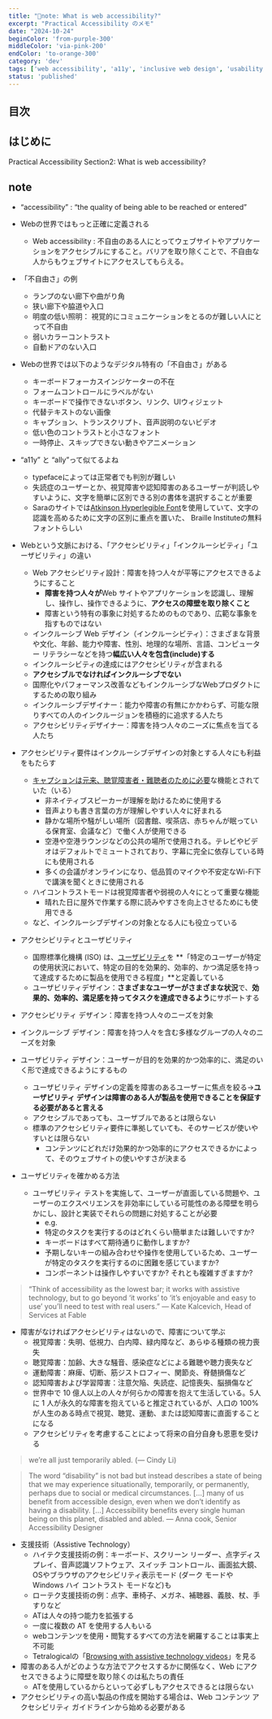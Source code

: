 ```yaml
---
title: "📝note: What is web accessibility?"
excerpt: "Practical Accessibility のメモ"
date: "2024-10-24"
beginColor: 'from-purple-300'
middleColor: 'via-pink-200'
endColor: 'to-orange-300'
category: 'dev'
tags: ['web accessibility', 'a11y', 'inclusive web design', 'usability on the web', 'types of disabilities', 'barriers to access', 'assistive technology']
status: 'published'
---
```

## 目次

## はじめに

Practical Accessibility Section2: What is web accessibility?

## note

- “accessibility” : “the quality of being able to be reached or entered”
- Webの世界ではもっと正確に定義される
  - Web accessibility : 不自由のある人にとってウェブサイトやアプリケーションをアクセシブルにすること。バリアを取り除くことで、不自由な人からもウェブサイトにアクセスしてもらえる。
- 「不自由さ」の例
  - ランプのない廊下や曲がり角
  - 狭い廊下や脇道や入口
  - 明度の低い照明： 視覚的にコミュニケーションをとるのが難しい人にとって不自由
  - 弱いカラーコントラスト
  - 自動ドアのない入口

- Webの世界では以下のようなデジタル特有の「不自由さ」がある
  - キーボードフォーカスインジケーターの不在
  - フォームコントロールにラベルがない
  - キーボードで操作できないボタン、リンク、UIウィジェット
  - 代替テキストのない画像
  - キャプション、トランスクリプト、音声説明のないビデオ
  - 低い色のコントラストと小さなフォント
  - 一時停止、スキップできない動きやアニメーション
- “a11y” と “ally”って似てるよね
  - typefaceによっては正常者でも判別が難しい
  - 失読症のユーザーとか、視覚障害や認知障害のあるユーザーが判読しやすいように、文字を簡単に区別できる別の書体を選択することが重要
  - Saraのサイトでは[Atkinson Hyperlegible Font](https://www.brailleinstitute.org/freefont/)を使用していて、文字の認識を高めるために文字の区別に重点を置いた、 Braille Instituteの無料フォントらしい
- Webという文脈における、「アクセシビリティ」「インクルーシビティ」「ユーザビリティ」の違い
  - Web アクセシビリティ設計：障害を持つ人々が平等にアクセスできるようにすること
    - **障害を持つ人々が**Web サイトやアプリケーションを認識し、理解し、操作し、操作できるように、**アクセスの障壁を取り除くこと**
    - 障害という特有の事象に対処するためのものであり、広範な事象を指すものではない
  - インクルーシブ Web デザイン（インクルーシビティ）：さまざまな背景や文化、年齢、能力や障害、性別、地理的な場所、言語、コンピューター リテラシーなどを持つ**幅広い人々を包含(include)する**
  - インクルーシビティの達成にはアクセシビリティが含まれる
  - **アクセシブルでなければインクルーシブでない**
  - 国際化やパフォーマンス改善などもインクルーシブなWebプロダクトにするための取り組み
  - インクルーシブデザイナー：能力や障害の有無にかかわらず、可能な限りすべての人のインクルージョンを積極的に追求する人たち
  - アクセシビリティデザイナー：障害を持つ人々のニーズに焦点を当てる人たち
- アクセシビリティ要件はインクルーシブデザインの対象とする人々にも利益をもたらす
  - [キャプションは元来、聴覚障害者・難聴者のために必要](https://www.w3.org/WAI/WCAG22/quickref/?versions=2.1#captions-prerecorded)な機能とされていた（いる）
    - 非ネイティブスピーカーが理解を助けるために使用する
    - 音声よりも書き言葉の方が理解しやすい人々に好まれる
    - 静かな場所や騒がしい場所（図書館、喫茶店、赤ちゃんが眠っている保育室、会議など）で働く人が使用できる
    - 空港や空港ラウンジなどの公共の場所で使用される。テレビやビデオはデフォルトでミュートされており、字幕に完全に依存している時にも使用される
    - 多くの会議がオンラインになり、低品質のマイクや不安定なWi-Fi下で講演を聞くときに使用される
  - ハイコントラストモードは視覚障害者や弱視の人々にとって重要な機能
    - 晴れた日に屋外で作業する際に読みやすさを向上させるためにも使用できる
  - など、インクルーシブデザインの対象となる人にも役立っている
- アクセシビリティとユーザビリティ
  - 国際標準化機構 (ISO) は、[ユーザビリティ](https://www.iso.org/standard/63500.html)を **「特定のユーザーが特定の使用状況において、特定の目的を効果的、効率的、かつ満足感を持って達成するために製品を使用できる程度」**と定義している
  - ユーザビリティデザイン：**さまざまなユーザーがさまざまな状況**で、**効果的、効率的、満足感を持ってタスクを達成できるよう**にサポートする
- アクセシビリティ デザイン：障害を持つ人々のニーズを対象
- インクルーシブ デザイン：障害を持つ人々を含む多様なグループの人々のニーズを対象
- ユーザビリティ デザイン：ユーザーが目的を効果的かつ効率的に、満足のいく形で達成できるようにするもの
  - ユーザビリティ デザインの定義を障害のあるユーザーに焦点を絞る→**ユーザビリティ デザインは障害のある人が製品を使用できることを保証する必要があると言える**
  - アクセシブルであっても、ユーザブルであるとは限らない
  - 標準のアクセシビリティ要件に準拠していても、そのサービスが使いやすいとは限らない
    - コンテンツにどれだけ効果的かつ効率的にアクセスできるかによって、そのウェブサイトの使いやすさが決まる
- ユーザビリティを確かめる方法
  - ユーザビリティ テストを実施して、ユーザーが直面している問題や、ユーザーのエクスペリエンスを非効率にしている可能性のある障壁を明らかにし、設計と実装でそれらの問題に対処することが必要
    - e.g.
    - 特定のタスクを実行するのはどれくらい簡単または難しいですか?
    - キーボードはすべて期待通りに動作しますか?
    - 予期しないキーの組み合わせや操作を使用しているため、ユーザーが特定のタスクを実行するのに困難を感じていますか?
    - コンポーネントは操作しやすいですか? それとも複雑すぎますか?

> “Think of accessibility as the lowest bar; it works with assistive technology, but to go beyond ‘it works’ to ‘it’s enjoyable and easy to use’ you’ll need to test with real users.”
> — Kate Kalcevich, Head of Services at Fable

- 障害がなければアクセシビリティはないので、障害について学ぶ
  - 視覚障害：失明、低視力、白内障、緑内障など、あらゆる種類の視力喪失
  - 聴覚障害：加齢、大きな騒音、感染症などによる難聴や聴力喪失など
  - 運動障害：麻痺、切断、筋ジストロフィー、関節炎、脊髄損傷など
  - 認知障害および学習障害：注意欠陥、失読症、記憶喪失、脳損傷など
  - 世界中で 10 億人以上の人々が何らかの障害を抱えて生活している。5人に 1 人が永久的な障害を抱えていると推定されているが、人口の 100% が人生のある時点で視覚、聴覚、運動、または認知障害に直面することになる
  - アクセシビリティを考慮することによって将来の自分自身も恩恵を受ける

> we’re all just temporarily abled. (— Cindy Li)

> The word “disability” is not bad but instead describes a state of being that we may experience situationally, temporarily, or permanently, perhaps due to social or medical circumstances. […] many of us benefit from accessible design, even when we don’t identify as having a disability. […] Accessibility benefits every single human being on this planet, disabled and abled.
> — Anna cook, Senior Accessibility Designer

- 支援技術（Assistive Technology）
  - ハイテク支援技術の例：キーボード、スクリーン リーダー、点字ディスプレイ、音声認識ソフトウェア、スイッチ コントロール、画面拡大鏡、OSやブラウザのアクセシビリティ表示モード (ダーク モードや Windows ハイ コントラスト モードなど)も
  - ローテク支援技術の例：点字、車椅子、メガネ、補聴器、義肢、杖、手すりなど
  - ATは人々の持つ能力を拡張する
  - 一度に複数の AT を使用する人もいる
  - webコンテンツを使用・閲覧するすべての方法を網羅することは事実上不可能
  - Tetralogicalの「[Browsing with assistive technology videos](https://tetralogical.com/blog/2021/12/24/browsing-with-assistive-technology-videos/)」を見る
- 障害のある人がどのような方法でアクセスするかに関係なく、Web にアクセスできるように障壁を取り除くのは私たちの責任
  - ATを使用しているからといって必ずしもアクセスできるとは限らない
- アクセシビリティの高い製品の作成を開始する場合は、Web コンテンツ アクセシビリティ ガイドラインから始める必要がある
